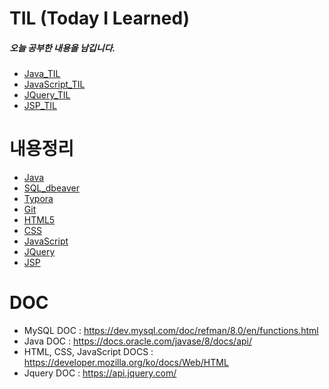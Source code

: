 # TIL (Today I Learned)
##### 오늘 공부한 내용을 남깁니다.

- [Java_TIL](https://github.com/junewjdtn/TIL/tree/master/TIL_md/Java)
- [JavaScript_TIL](https://github.com/junewjdtn/TIL/tree/master/TIL_md/JS)
- [JQuery_TIL](https://github.com/junewjdtn/TIL/tree/master/TIL_md/JQuery)
- [JSP_TIL](https://github.com/junewjdtn/TIL/tree/master/TIL_md/JSP)

# 내용정리

- [Java](https://github.com/junewjdtn/TIL/tree/master/Java)
- [SQL_dbeaver](https://github.com/junewjdtn/TIL/tree/master/DB/SQL_dbeaver)
- [Typora](https://github.com/junewjdtn/TIL/tree/master/Typora)
- [Git](https://github.com/junewjdtn/TIL/tree/master/git)
- [HTML5](https://github.com/junewjdtn/TIL/tree/master/HTML%2BCSS/html_vscode_UI/1_html)
- [CSS](https://github.com/junewjdtn/TIL/tree/master/HTML%2BCSS/html_vscode_UI/2_css)
- [JavaScript](https://github.com/junewjdtn/TIL/tree/master/HTML%2BCSS/html_vscode_UI/3_JS)
- [JQuery](https://github.com/junewjdtn/TIL/tree/master/HTML%2BCSS%2BJS%2BJQ/html_vscode_UI/4_jq)
- [JSP](https://github.com/junewjdtn/TIL/tree/master/Server/5_Web)



# DOC

- MySQL DOC :
  https://dev.mysql.com/doc/refman/8.0/en/functions.html
- Java DOC :
  https://docs.oracle.com/javase/8/docs/api/
- HTML, CSS, JavaScript DOCS :
  https://developer.mozilla.org/ko/docs/Web/HTML
- Jquery DOC :
  https://api.jquery.com/